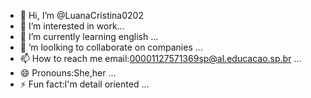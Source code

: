 - 👋 Hi, I’m @LuanaCristina0202
- 👀 I’m interested in work...
- 🌱 I’m currently learning english ...
- 💞️ ’m looIking to collaborate on companies ...
- 📫 How to reach me email:00001127571369sp@al.educacao.sp.br ...
- 😄 Pronouns:She,her ...
- ⚡ Fun fact:I'm detail oriented ...
  
<!---
LuanaCristina0202/LuanaCristina0202 is a ✨ special ✨ repository because its `README.md` (this file) appears on your GitHub profile.
You can click the Preview link to take a look at your changes.
--->
